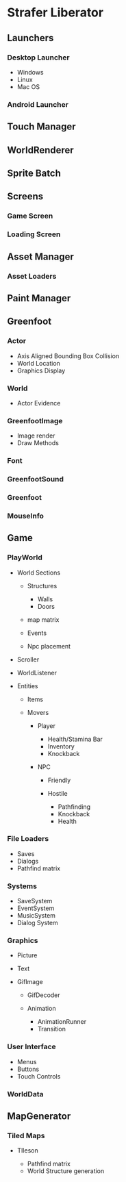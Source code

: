 # Strafer Liberator

## Launchers

### Desktop Launcher

- Windows 
- Linux
- Mac OS

### Android Launcher

## Touch Manager

## WorldRenderer

## Sprite Batch

## Screens

### Game Screen

### Loading Screen

## Asset Manager

### Asset Loaders

## Paint Manager

## Greenfoot

### Actor

- Axis Aligned Bounding Box Collision
- World Location
- Graphics Display

### World

- Actor Evidence

### GreenfootImage

- Image render
- Draw Methods

### Font

### GreenfootSound

### Greenfoot

### MouseInfo

## Game

### PlayWorld

- World Sections

	- Structures

		- Walls
		- Doors

	- map matrix
	- Events
	- Npc placement

- Scroller
- WorldListener
- Entities

	- Items
	- Movers

		- Player

			- Health/Stamina Bar
			- Inventory
			- Knockback

		- NPC

			- Friendly
			- Hostile

				- Pathfinding
				- Knockback
				- Health

### File Loaders

- Saves
- Dialogs
- Pathfind matrix

### Systems

- SaveSystem
- EventSystem
- MusicSystem
- Dialog System

### Graphics

- Picture
- Text
- GifImage

	- GifDecoder
	- Animation

		- AnimationRunner
		- Transition

### User Interface

- Menus
- Buttons
- Touch Controls

### WorldData

## MapGenerator

### Tiled Maps

- TIleson

	- Pathfind matrix 
	- World Structure generation

